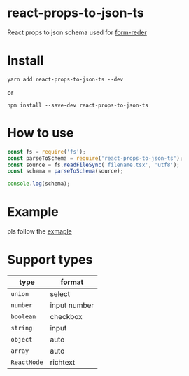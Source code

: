 # react-props-to-json-ts
React props to json schema used for [form-reder](https://alibaba.github.io/form-render/)

# Install
```
yarn add react-props-to-json-ts --dev
```
or
```
npm install --save-dev react-props-to-json-ts
```

# How to use
```js
const fs = require('fs');
const parseToSchema = require('react-props-to-json-ts');
const source = fs.readFileSync('filename.tsx', 'utf8');
const schema = parseToSchema(source);

console.log(schema);
```
# Example
pls follow the [exmaple](https://github.com/TimLuo465/react-props-to-json-ts/blob/main/example)

# Support types
|       type      |       format      |
| --------------- | ---------------   |
|      `union`    |       select      |
|      `number`   |      input number |
|      `boolean`  |      checkbox     |
|      `string`   |      input        |
|      `object`   |      auto         |
|      `array`    |      auto         |
|   `ReactNode`   |      richtext     |
